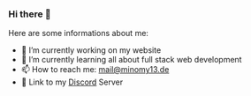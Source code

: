 ### Hi there 👋

Here are some informations about me:

- 🔭 I’m currently working on my website
- 🌱 I’m currently learning all about full stack web development
- 📫 How to reach me: mail@minomy13.de
- 💬 Link to my [Discord](https://discord.minomy13.de) Server
